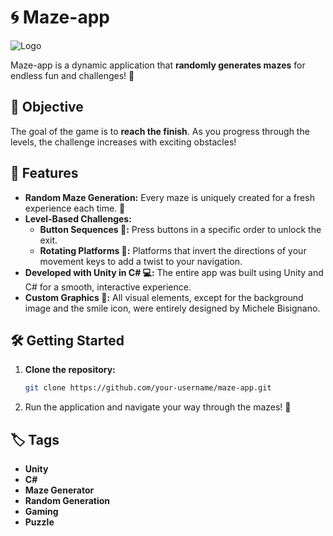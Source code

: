 # 🌀 Maze-app
![Logo](Traguardo_Labirinto.ico)

Maze-app is a dynamic application that **randomly generates mazes** for endless fun and challenges! 🎉

## 🎯 Objective

The goal of the game is to **reach the finish**. As you progress through the levels, the challenge increases with exciting obstacles!

## 🚀 Features

- **Random Maze Generation:** Every maze is uniquely created for a fresh experience each time. 🔀
- **Level-Based Challenges:** 
  - **Button Sequences 🔘:** Press buttons in a specific order to unlock the exit.
  - **Rotating Platforms 🔄:** Platforms that invert the directions of your movement keys to add a twist to your navigation.
- **Developed with Unity in C# 💻:** The entire app was built using Unity and C# for a smooth, interactive experience.
- **Custom Graphics 🎨:** All visual elements, except for the background image and the smile icon, were entirely designed by Michele Bisignano.

## 🛠️ Getting Started

1. **Clone the repository:**

   ```bash
   git clone https://github.com/your-username/maze-app.git
2. Run the application and navigate your way through the mazes! 🏁

## 🏷️ Tags

- **Unity**
- **C#**
- **Maze Generator**
- **Random Generation**
- **Gaming**
- **Puzzle**


